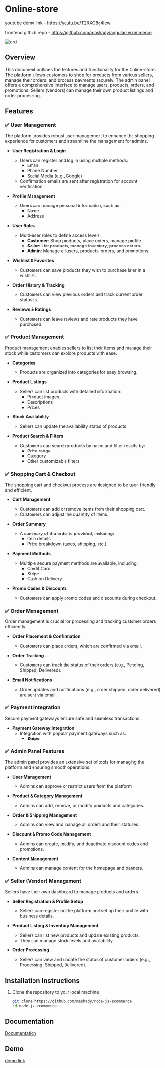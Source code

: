 # Online-store

youtube demo link - https://youtu.be/T2RXO8g4Iew

frontend github repo - https://github.com/mashady/angular-ecommerce



![erd](https://github.com/mashady/node-js-ecommerce/blob/master/erd.png)

## Overview

This document outlines the features and functionality for the Online-store. The platform allows customers to shop for products from various sellers, manage their orders, and process payments securely. The admin panel offers a comprehensive interface to manage users, products, orders, and promotions. Sellers (vendors) can manage their own product listings and order processing.

## Features

### ✅ User Management

The platform provides robust user management to enhance the shopping experience for customers and streamline the management for admins.

- **User Registration & Login**

  - Users can register and log in using multiple methods:
    - Email
    - Phone Number
    - Social Media (e.g., Google)
  - Confirmation emails are sent after registration for account verification.

- **Profile Management**

  - Users can manage personal information, such as:
    - Name
    - Address

- **User Roles**

  - Multi-user roles to define access levels:
    - **Customer**: Shop products, place orders, manage profile.
    - **Seller**: List products, manage inventory, process orders.
    - **Admin**: Manage all users, products, orders, and promotions.

- **Wishlist & Favorites**

  - Customers can save products they wish to purchase later in a wishlist.

- **Order History & Tracking**

  - Customers can view previous orders and track current order statuses.

- **Reviews & Ratings**
  - Customers can leave reviews and rate products they have purchased.

### ✅ Product Management

Product management enables sellers to list their items and manage their stock while customers can explore products with ease.

- **Categories**

  - Products are organized into categories for easy browsing.

- **Product Listings**

  - Sellers can list products with detailed information:
    - Product images
    - Descriptions
    - Prices

- **Stock Availability**

  - Sellers can update the availability status of products.

- **Product Search & Filters**
  - Customers can search products by name and filter results by:
    - Price range
    - Category
    - Other customizable filters

### ✅ Shopping Cart & Checkout

The shopping cart and checkout process are designed to be user-friendly and efficient.

- **Cart Management**

  - Customers can add or remove items from their shopping cart.
  - Customers can adjust the quantity of items.

- **Order Summary**

  - A summary of the order is provided, including:
    - Item details
    - Price breakdown (taxes, shipping, etc.)

- **Payment Methods**

  - Multiple secure payment methods are available, including:
    - Credit Card
    - Stripe
    - Cash on Delivery

- **Promo Codes & Discounts**
  - Customers can apply promo codes and discounts during checkout.

### ✅ Order Management

Order management is crucial for processing and tracking customer orders efficiently.

- **Order Placement & Confirmation**

  - Customers can place orders, which are confirmed via email.

- **Order Tracking**
  - Customers can track the status of their orders (e.g., Pending, Shipped, Delivered).
- **Email Notifications**
  - Order updates and notifications (e.g., order shipped, order delivered) are sent via email.

### ✅ Payment Integration

Secure payment gateways ensure safe and seamless transactions.

- **Payment Gateway Integration**
  - Integration with popular payment gateways such as:
    - **Stripe**

### ✅ Admin Panel Features

The admin panel provides an extensive set of tools for managing the platform and ensuring smooth operations.

- **User Management**

  - Admins can approve or restrict users from the platform.

- **Product & Category Management**

  - Admins can add, remove, or modify products and categories.

- **Order & Shipping Management**

  - Admins can view and manage all orders and their statuses.

- **Discount & Promo Code Management**

  - Admins can create, modify, and deactivate discount codes and promotions.

- **Content Management**
  - Admins can manage content for the homepage and banners.

### ✅ Seller (Vendor) Management

Sellers have their own dashboard to manage products and orders.

- **Seller Registration & Profile Setup**

  - Sellers can register on the platform and set up their profile with business details.

- **Product Listing & Inventory Management**

  - Sellers can list new products and update existing products.
  - They can manage stock levels and availability.

- **Order Processing**
  - Sellers can view and update the status of customer orders (e.g., Processing, Shipped, Delivered).

## Installation Instructions

1. Clone the repository to your local machine:
   ```bash
   git clone https://github.com/mashady/node-js-ecommerce
   cd node-js-ecommerce
   ```

## Documentation

[Documentation](https://store-react-api-2.onrender.com/api-docs)

## Demo

[demo link](https://store-react-api-2.onrender.com/)
